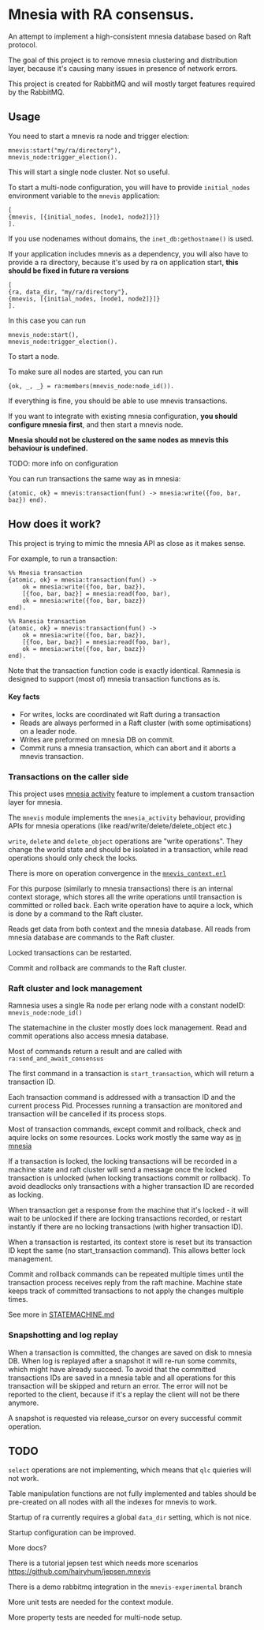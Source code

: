 # Mnesia with RA consensus.

An attempt to implement a high-consistent mnesia database based on Raft protocol.

The goal of this project is to remove mnesia clustering and distribution layer,
because it's causing many issues in presence of network errors.

This project is created for RabbitMQ and will mostly target features required
by the RabbitMQ.

## Usage

You need to start a mnevis ra node and trigger election:

```
mnevis:start("my/ra/directory"),
mnevis_node:trigger_election().
```

This will start a single node cluster. Not so useful.

To start a multi-node configuration, you will have to provide `initial_nodes`
environment variable to the `mnevis` application:

```
[
{mnevis, [{initial_nodes, [node1, node2]}]}
].
```

If you use nodenames without domains, the `inet_db:gethostname()` is used.

If your application includes mnevis as a dependency, you will also have to
provide a ra directory, because it's used by ra on application start,
**this should be fixed in future ra versions**

```
[
{ra, data_dir, "my/ra/directory"},
{mnevis, [{initial_nodes, [node1, node2]}]}
].
```

In this case you can run
```
mnevis_node:start(),
mnevis_node:trigger_election().
```

To start a node.

To make sure all nodes are started, you can run
```
{ok, _, _} = ra:members(mnevis_node:node_id()).
```

If everything is fine, you should be able to use mnevis transactions.

If you want to integrate with existing mnesia configuration, **you should configure
mnesia first**, and then start a mnevis node.

**Mnesia should not be clustered on the same nodes as mnevis
this behaviour is undefined.**

TODO: more info on configuration


You can run transactions the same way as in mnesia:

```
{atomic, ok} = mnevis:transaction(fun() -> mnesia:write({foo, bar, baz}) end).
```

## How does it work?

This project is trying to mimic the mnesia API as close as it makes sense.

For example, to run a transaction:

```
%% Mnesia transaction
{atomic, ok} = mnesia:transaction(fun() ->
    ok = mnesia:write({foo, bar, baz}),
    [{foo, bar, baz}] = mnesia:read(foo, bar),
    ok = mnesia:write({foo, bar, bazz})
end).

%% Ranesia transaction
{atomic, ok} = mnevis:transaction(fun() ->
    ok = mnesia:write({foo, bar, baz}),
    [{foo, bar, baz}] = mnesia:read(foo, bar),
    ok = mnesia:write({foo, bar, bazz})
end).
```

Note that the transaction function code is exactly identical.
Ramnesia is designed to support (most of) mnesia transaction functions as is.

#### Key facts

- For writes, locks are coordinated wit Raft during a transaction
- Reads are always performed in a Raft cluster (with some optimisations) on a leader node.
- Writes are preformed on mnesia DB on commit.
- Commit runs a mnesia transaction, which can abort and it aborts a mnevis transaction.

### Transactions on the caller side

This project uses [mnesia activity](http://erlang.org/doc/man/mnesia.html#activity-4)
feature to implement a custom transaction layer for mnesia.

The `mnevis` module implements the `mnesia_activity` behaviour, providing
APIs for mnesia operations (like read/write/delete/delete_object etc.)

`write`, `delete` and `delete_object` operations are "write operations".
They change the world state and should be isolated in a transaction,
while read operations should only check the locks.

There is more on operation convergence in the [`mnevis_context.erl`](./src/mnevis_context.erl)

For this purpose (similarly to mnesia transactions) there is an internal context
storage, which stores all the write operations until transaction is committed
or rolled back.
Each write operation have to aquire a lock, which is done by a command
to the Raft cluster.

Reads get data from both context and the mnesia database. All reads from mnesia
database are commands to the Raft cluster.

Locked transactions can be restarted.

Commit and rollback are commands to the Raft cluster.

### Raft cluster and lock management

Ramnesia uses a single Ra node per erlang node with a constant nodeID:
`mnevis_node:node_id()`

The statemachine in the cluster mostly does lock management. Read and commit
operations also access mnesia database.

Most of commands return a result and are called with `ra:send_and_await_consensus`

The first command in a transaction is `start_transaction`, which will return a
transaction ID.

Each transaction command is addressed with a transaction ID and the current
process Pid. Processes running a transaction are monitored and transaction will
be cancelled if its process stops.

Most of transaction commands, except commit and rollback, check and aquire locks
on some resources. Locks work mostly the same way as [in mnesia](http://erlang.org/doc/man/mnesia.html#lock-2)

If a transaction is locked, the locking transactions will be recorded in a machine
state and raft cluster will send a message once the locked transaction is unlocked
(when locking transactions commit or rollback). To avoid deadlocks only transactions
with a higher transaction ID are recorded as locking.

When transaction get a response from the machine that it's locked - it will wait
to be unlocked if there are locking transactions recorded, or restart instantly if
there are no locking transactions (with higher transaction ID).

When a transaction is restarted, its context store is reset but its transaction ID
kept the same (no start_transaction command). This allows better lock management.

Commit and rollback commands can be repeated multiple times until the transaction
process receives reply from the raft machine. Machine state keeps track of committed
transactions to not apply the changes multiple times.

See more in [STATEMACHINE.md](./STATEMACHINE.md)

### Snapshotting and log replay

When a transaction is committed, the changes are saved on disk to mnesia DB.
When log is replayed after a snapshot it will re-run some commits, which might
have already succeed. To avoid that the committed transactions IDs are saved
in a mnesia table and all operations for this transaction will be skipped and
return an error. The error will not be reported to the client, because if it's
a replay the client will not be there anymore.

A snapshot is requested via release_cursor on every successful commit operation.

## TODO

`select` operations are not implementing, which means that `qlc` quieries will not work.

Table manipulation functions are not fully implemented and tables should be pre-created
on all nodes with all the indexes for mnevis to work.

Startup of ra currently requires a global `data_dir` setting, which is not nice.

Startup configuration can be improved.

More docs?

There is a tutorial jepsen test which needs more scenarios https://github.com/hairyhum/jepsen.mnevis

There is a demo rabbitmq integration in the `mnevis-experimental` branch

More unit tests are needed for the context module.

More property tests are needed for multi-node setup.

